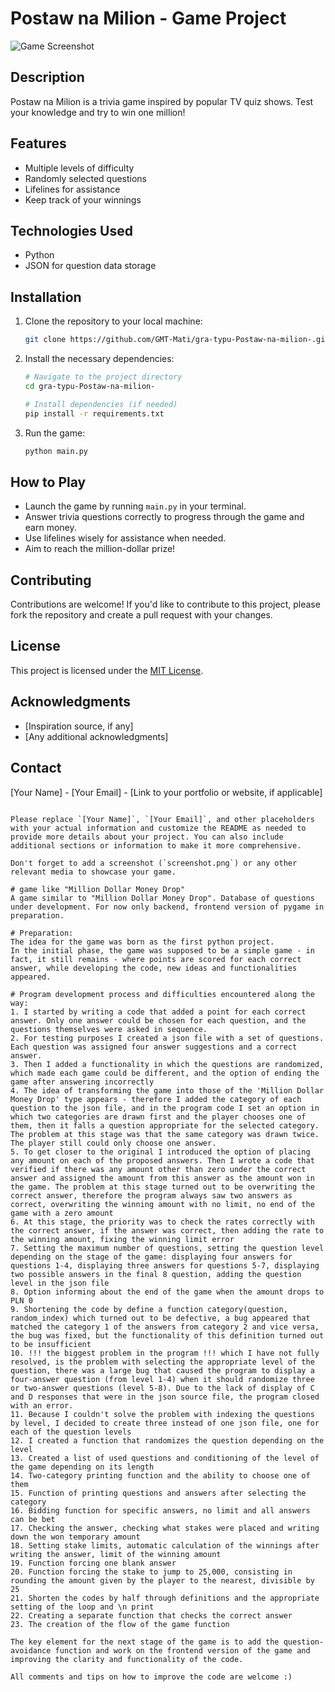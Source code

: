 # Postaw na Milion - Game Project

![Game Screenshot](screenshot.png)

## Description

Postaw na Milion is a trivia game inspired by popular TV quiz shows. Test your knowledge and try to win one million!

## Features

- Multiple levels of difficulty
- Randomly selected questions
- Lifelines for assistance
- Keep track of your winnings

## Technologies Used

- Python
- JSON for question data storage

## Installation

1. Clone the repository to your local machine:

   ```bash
   git clone https://github.com/GMT-Mati/gra-typu-Postaw-na-milion-.git
   ```

2. Install the necessary dependencies:

   ```bash
   # Navigate to the project directory
   cd gra-typu-Postaw-na-milion-
   
   # Install dependencies (if needed)
   pip install -r requirements.txt
   ```

3. Run the game:

   ```bash
   python main.py
   ```

## How to Play

- Launch the game by running `main.py` in your terminal.
- Answer trivia questions correctly to progress through the game and earn money.
- Use lifelines wisely for assistance when needed.
- Aim to reach the million-dollar prize!

## Contributing

Contributions are welcome! If you'd like to contribute to this project, please fork the repository and create a pull request with your changes.

## License

This project is licensed under the [MIT License](LICENSE).

## Acknowledgments

- [Inspiration source, if any]
- [Any additional acknowledgments]

## Contact

[Your Name] - [Your Email] - [Link to your portfolio or website, if applicable]

```

Please replace `[Your Name]`, `[Your Email]`, and other placeholders with your actual information and customize the README as needed to provide more details about your project. You can also include additional sections or information to make it more comprehensive.

Don't forget to add a screenshot (`screenshot.png`) or any other relevant media to showcase your game.

# game like "Million Dollar Money Drop"
A game similar to "Million Dollar Money Drop". Database of questions under development. For now only backend, frontend version of pygame in preparation.

# Preparation:
The idea for the game was born as the first python project.
In the initial phase, the game was supposed to be a simple game - in fact, it still remains - where points are scored for each correct answer, while developing the code, new ideas and functionalities appeared.

# Program development process and difficulties encountered along the way:
1. I started by writing a code that added a point for each correct answer. Only one answer could be chosen for each question, and the questions themselves were asked in sequence.
2. For testing purposes I created a json file with a set of questions. Each question was assigned four answer suggestions and a correct answer.
3. Then I added a functionality in which the questions are randomized, which made each game could be different, and the option of ending the game after answering incorrectly
4. The idea of transforming the game into those of the 'Million Dollar Money Drop' type appears - therefore I added the category of each question to the json file, and in the program code I set an option in which two categories are drawn first and the player chooses one of them, then it falls a question appropriate for the selected category. The problem at this stage was that the same category was drawn twice. The player still could only choose one answer.
5. To get closer to the original I introduced the option of placing any amount on each of the proposed answers. Then I wrote a code that verified if there was any amount other than zero under the correct answer and assigned the amount from this answer as the amount won in the game. The problem at this stage turned out to be overwriting the correct answer, therefore the program always saw two answers as correct, overwriting the winning amount with no limit, no end of the game with a zero amount
6. At this stage, the priority was to check the rates correctly with the correct answer, if the answer was correct, then adding the rate to the winning amount, fixing the winning limit error
7. Setting the maximum number of questions, setting the question level depending on the stage of the game: displaying four answers for questions 1-4, displaying three answers for questions 5-7, displaying two possible answers in the final 8 question, adding the question level in the json file
8. Option informing about the end of the game when the amount drops to PLN 0
9. Shortening the code by define a function category(question, random_index) which turned out to be defective, a bug appeared that matched the category 1 of the answers from category 2 and vice versa, the bug was fixed, but the functionality of this definition turned out to be insufficient
10. !!! the biggest problem in the program !!! which I have not fully resolved, is the problem with selecting the appropriate level of the question, there was a large bug that caused the program to display a four-answer question (from level 1-4) when it should randomize three or two-answer questions (level 5-8). Due to the lack of display of C and D responses that were in the json source file, the program closed with an error.
11. Because I couldn't solve the problem with indexing the questions by level, I decided to create three instead of one json file, one for each of the question levels
12. I created a function that randomizes the question depending on the level
13. Created a list of used questions and conditioning of the level of the game depending on its length
14. Two-category printing function and the ability to choose one of them
15. Function of printing questions and answers after selecting the category
16. Bidding function for specific answers, no limit and all answers can be bet
17. Checking the answer, checking what stakes were placed and writing down the won temporary amount
18. Setting stake limits, automatic calculation of the winnings after writing the answer, limit of the winning amount
19. Function forcing one blank answer
20. Function forcing the stake to jump to 25,000, consisting in rounding the amount given by the player to the nearest, divisible by 25
21. Shorten the codes by half through definitions and the appropriate setting of the loop and \n print
22. Creating a separate function that checks the correct answer
23. The creation of the flow of the game function

The key element for the next stage of the game is to add the question-avoidance function and work on the frontend version of the game and improving the clarity and functionality of the code.

All comments and tips on how to improve the code are welcome :) 

